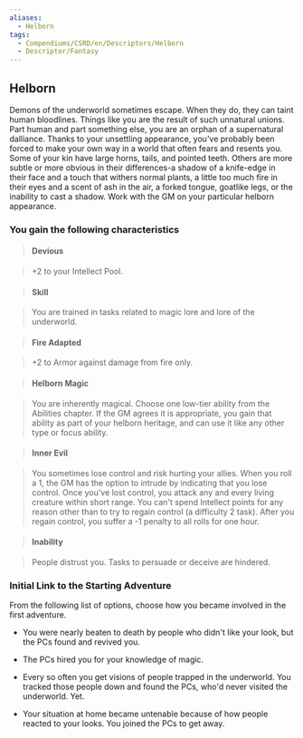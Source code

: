 ```yaml
---
aliases:
  - Helborn
tags:
  - Compendiums/CSRD/en/Descriptors/Helborn
  - Descriptor/Fantasy
---
```

  
## Helborn    
Demons of the underworld sometimes escape. When they do, they can taint human bloodlines. Things like you are the result of such unnatural unions. Part human and part something else, you are an orphan of a supernatural dalliance. Thanks to your unsettling appearance, you've probably been forced to make your own way in a world that often fears and resents you. Some of your kin have large horns, tails, and pointed teeth. Others are more subtle or more obvious in their differences-a shadow of a knife-edge in their face and a touch that withers normal plants, a little too much fire in their eyes and a scent of ash in the air, a forked tongue, goatlike legs, or the inability to cast a shadow. Work with the GM on your particular helborn appearance.  
### You gain the following characteristics    
> #### Devious  
> +2 to your Intellect Pool.    
  
> #### Skill  
> You are trained in tasks related to magic lore and lore of the underworld.    
  
> #### Fire Adapted  
> +2 to Armor against damage from fire only.    
  
> #### Helborn Magic  
> You are inherently magical. Choose one low-tier ability from the Abilities chapter. If the GM agrees it is appropriate, you gain that ability as part of your helborn heritage, and can use it like any other type or focus ability.    
  
> #### Inner Evil  
> You sometimes lose control and risk hurting your allies. When you roll a 1, the GM has the option to intrude by indicating that you lose control. Once you've lost control, you attack any and every living creature within short range. You can't spend Intellect points for any reason other than to try to regain control (a difficulty 2 task). After you regain control, you suffer a -1 penalty to all rolls for one hour.    
  
> #### Inability  
> People distrust you. Tasks to persuade or deceive are hindered.    
  
### Initial Link to the Starting Adventure    
From the following list of options, choose how you became involved in the first adventure.    
- You were nearly beaten to death by people who didn't like your look, but the PCs found and revived you.    
- The PCs hired you for your knowledge of magic.    
- Every so often you get visions of people trapped in the underworld. You tracked those people down and found the PCs, who'd never visited the underworld. Yet.    
- Your situation at home became untenable because of how people reacted to your looks. You joined the PCs to get away.  